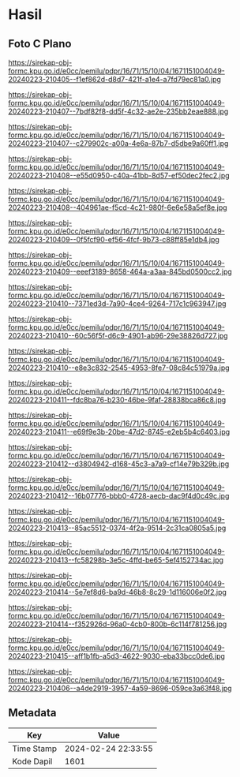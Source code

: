 # Hasil

## Foto C Plano

https://sirekap-obj-formc.kpu.go.id/e0cc/pemilu/pdpr/16/71/15/10/04/1671151004049-20240223-210405--f1ef862d-d8d7-421f-a1e4-a7fd79ec81a0.jpg

https://sirekap-obj-formc.kpu.go.id/e0cc/pemilu/pdpr/16/71/15/10/04/1671151004049-20240223-210407--7bdf82f8-dd5f-4c32-ae2e-235bb2eae888.jpg

https://sirekap-obj-formc.kpu.go.id/e0cc/pemilu/pdpr/16/71/15/10/04/1671151004049-20240223-210407--c279902c-a00a-4e6a-87b7-d5dbe9a60ff1.jpg

https://sirekap-obj-formc.kpu.go.id/e0cc/pemilu/pdpr/16/71/15/10/04/1671151004049-20240223-210408--e55d0950-c40a-41bb-8d57-ef50dec2fec2.jpg

https://sirekap-obj-formc.kpu.go.id/e0cc/pemilu/pdpr/16/71/15/10/04/1671151004049-20240223-210408--404961ae-f5cd-4c21-980f-6e6e58a5ef8e.jpg

https://sirekap-obj-formc.kpu.go.id/e0cc/pemilu/pdpr/16/71/15/10/04/1671151004049-20240223-210409--0f5fcf90-ef56-4fcf-9b73-c88ff85e1db4.jpg

https://sirekap-obj-formc.kpu.go.id/e0cc/pemilu/pdpr/16/71/15/10/04/1671151004049-20240223-210409--eeef3189-8658-464a-a3aa-845bd0500cc2.jpg

https://sirekap-obj-formc.kpu.go.id/e0cc/pemilu/pdpr/16/71/15/10/04/1671151004049-20240223-210410--7371ed3d-7a90-4ce4-9264-717c1c963947.jpg

https://sirekap-obj-formc.kpu.go.id/e0cc/pemilu/pdpr/16/71/15/10/04/1671151004049-20240223-210410--60c56f5f-d6c9-4901-ab96-29e38826d727.jpg

https://sirekap-obj-formc.kpu.go.id/e0cc/pemilu/pdpr/16/71/15/10/04/1671151004049-20240223-210410--e8e3c832-2545-4953-8fe7-08c84c51979a.jpg

https://sirekap-obj-formc.kpu.go.id/e0cc/pemilu/pdpr/16/71/15/10/04/1671151004049-20240223-210411--fdc8ba76-b230-46be-9faf-28838bca86c8.jpg

https://sirekap-obj-formc.kpu.go.id/e0cc/pemilu/pdpr/16/71/15/10/04/1671151004049-20240223-210411--e69f9e3b-20be-47d2-8745-e2eb5b4c6403.jpg

https://sirekap-obj-formc.kpu.go.id/e0cc/pemilu/pdpr/16/71/15/10/04/1671151004049-20240223-210412--d3804942-d168-45c3-a7a9-cf14e79b329b.jpg

https://sirekap-obj-formc.kpu.go.id/e0cc/pemilu/pdpr/16/71/15/10/04/1671151004049-20240223-210412--16b07776-bbb0-4728-aecb-dac9f4d0c49c.jpg

https://sirekap-obj-formc.kpu.go.id/e0cc/pemilu/pdpr/16/71/15/10/04/1671151004049-20240223-210413--85ac5512-0374-4f2a-9514-2c31ca0805a5.jpg

https://sirekap-obj-formc.kpu.go.id/e0cc/pemilu/pdpr/16/71/15/10/04/1671151004049-20240223-210413--fc58298b-3e5c-4ffd-be65-5ef4152734ac.jpg

https://sirekap-obj-formc.kpu.go.id/e0cc/pemilu/pdpr/16/71/15/10/04/1671151004049-20240223-210414--5e7ef8d6-ba9d-46b8-8c29-1d116006e0f2.jpg

https://sirekap-obj-formc.kpu.go.id/e0cc/pemilu/pdpr/16/71/15/10/04/1671151004049-20240223-210414--f352926d-96a0-4cb0-800b-6c114f781256.jpg

https://sirekap-obj-formc.kpu.go.id/e0cc/pemilu/pdpr/16/71/15/10/04/1671151004049-20240223-210415--aff1b1fb-a5d3-4622-9030-eba33bcc0de6.jpg

https://sirekap-obj-formc.kpu.go.id/e0cc/pemilu/pdpr/16/71/15/10/04/1671151004049-20240223-210406--a4de2919-3957-4a59-8696-059ce3a63f48.jpg


## Metadata

| Key        | Value               |
| ---------- | ------------------- |
| Time Stamp | 2024-02-24 22:33:55 |
| Kode Dapil | 1601                |



